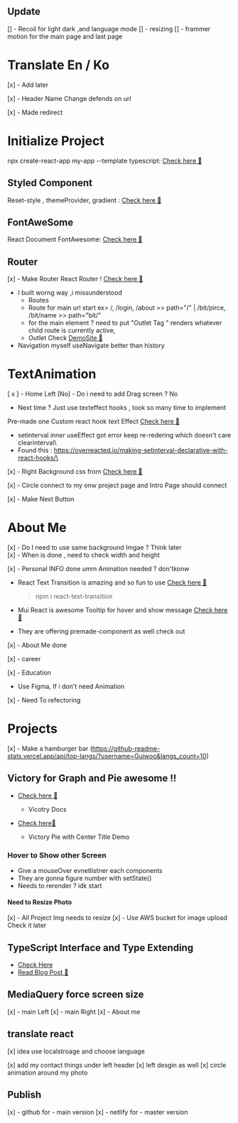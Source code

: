 ## Update

[] - Recoil for light dark ,and language mode
[] - resizing
[] - frammer motion for the main page and last page

# Translate En / Ko

[x] - Add later

[x] - Header Name Change defends on url

[x] - Made redirect

# Initialize Project

npx create-react-app my-app --template typescript: [Check here 🚀](https://create-react-app.dev/docs/adding-typescript/)

## Styled Component

Reset-style , themeProvider, gradient : [Check here 🚀](https://cssgradient.io/gradient-backgrounds/)

## FontAweSome

React Document FontAwesome: [Check here 🚀](https://fontawesome.com/v5.15/how-to-use/on-the-web/using-with/react)

## Router

[x] - Make Router
React Router ! [Check here 🚀](https://reactrouter.com/docs/en/v6)

- I built worng way ,i missunderstood
  - Routes
  - Route for main url start ex> /, /login, /about >> path="/" | /bit/pirce, /bit/name >> path="bit/"
  - for the main element ? need to put "Outlet Tag " renders whatever child route is currently active,
  - Outlet Check [DemoSite 🚀](https://stackblitz.com/github/remix-run/react-router/tree/main/examples/basic?file=src/App.tsx)
- Navigation myself useNavigate better than history

# TextAnimation

[ x ] - Home Left
[No] - Do i need to add Drag screen ? No

- Next time ? Just use texteffect hooks , took so many time to implement

Pre-made one Custom react hook text Effect [Check here 🚀](https://reactjsexample.com/a-custom-react-hook-generating-crypting-text-effect/)

- setinterval inner useEffect got error keep re-redering which doesn't care clearinterval\
- Found this : https://overreacted.io/making-setinterval-declarative-with-react-hooks/\

[x] - Right Background css from [Check here 🚀](https://cssgradient.io/)

[x] - Circle connect to my onw project page and Intro Page should connect

[x] - Make Next Button

# About Me

[x] - Do I need to use same background Imgae ? Think later<br/>
[x] - When is done , need to check width and height

[x] - Personal INFO done umm Animation needed ? don'tkonw

- React Text Transition is amazing and so fun to use [Check here 🚀](https://www.npmjs.com/package/react-text-transition)

  > npm i react-text-transition

- Mui React is awesome Tooltip for hover and show message [Check here 🚀](https://mui.com/getting-started/installation/)

- They are offering premade-component as well check out

[x] - About Me done

[x] - career<br/>

[x] - Education

- Use Figma, If i don't need Animation

[x] - Need To refectoring

# Projects

[x] - Make a hamburger bar (https://github-readme-stats.vercel.app/api/top-langs/?username=Guiwoo&langs_count=10)

## Victory for Graph and Pie awesome !!

- [Check here 🚀](https://formidable.com/open-source/victory/docs/victory-pie)

  - Vicotry Docs

- [Check here🚀](https://formidable.com/open-source/victory/gallery/victory-pie-with-center-label/)

  - Victory Pie with Center Title Demo

### Hover to Show other Screen

- Give a mouseOver evnetlistner each components
- They are gonna figure number with setState()
- Needs to rerender ? idk start

#### Need to Resize Photo

[x] - All Project Img needs to resize
[x] - Use AWS bucket for image upload Check it later

## TypeScript Interface and Type Extending

- [Check Here](https://stackoverflow.com/questions/37233735/interfaces-vs-types-in-typescript)
- [Read Blog Post 🚀](https://medium.com/@martin_hotell/interface-vs-type-alias-in-typescript-2-7-2a8f1777af4c)

## MediaQuery force screen size

[x] - main Left
[x] - main Right
[x] - About me

## translate react

[x] idea use localstroage and choose language

[x] add my contact things under left header
[x] left desgin as well
[x] circle animation around my photo

## Publish

[x] - github for - main version
[x] - netlify for - master version
